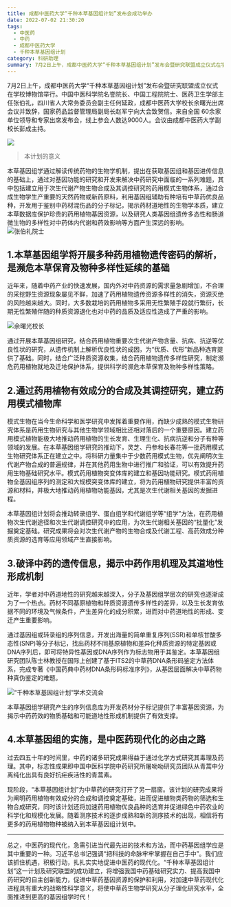 ```yaml
---
title: 成都中医药大学“千种本草基因组计划”发布会成功举办
date: 2022-07-02 21:30:20
tags:
  - 中医药
  - 中药
  - 成都中医药大学
  - 千种本草基因组计划
category: 科研助理
summary: 7月2日上午，成都中医药大学“千种本草基因组计划”发布会暨研究联盟成立仪式在学校博物馆举行。中国中医科学院名誉院长、中国工程院院士、医药卫生学部主任张伯礼，四川省人大常务委员会副主任何延政，成都中医药大学校长余曙光出席会议并致辞，国家药品监督管理局副局长赵军宁向大会致贺信。来自全国 60余家单位领导和专家出席发布会，线上参会人数达9000人。会议由成都中医药大学副校长彭成主持。
---
```


7月2日上午，成都中医药大学“千种本草基因组计划”发布会暨研究联盟成立仪式在学校博物馆举行。中国中医科学院名誉院长、中国工程院院士、医药卫生学部主任张伯礼，四川省人大常务委员会副主任何延政，成都中医药大学校长余曙光出席会议并致辞，国家药品监督管理局副局长赵军宁向大会致贺信。来自全国 60余家单位领导和专家出席发布会，线上参会人数达9000人。会议由成都中医药大学副校长彭成主持。

<!--more-->

![](https://www.cdutcm.edu.cn/Upload/main/ContentManage/Article/image/2022/07/02/549dd36554d84ee3ad3383d2c1dd65d9.jpg)

> 本计划的意义

本草基因组学通过解读传统药物的生物学机制，提出在获取基因组和基因进传信息的基础上，通过对基因功能的研究和开发来解决中药研究中面临的一系列难题，其中包括建立用于次生代谢产物生物合成及其调控研究的药用模式生物体系，通过合成生物学生产重要的天然药物或新药原料，利用基因组辅助有种培有中草药优良品种，开发用于鉴别中药材混伤品的分子标记，揭示药材道地性的生物学本质，建立本草数据库保护珍贵的药用植物基因资源，以及研究人类基因组遗传多态性和肠道微生物的多样性对中药体内代谢和药效影响等方面产生深远的影响。
![张伯礼院士](https://www.cdutcm.edu.cn/Upload/main/ContentManage/Article/image/2022/07/02/0b1dd1b9d23e4e79bd67ee2f3e11b31e.jpg)

## 1.本草基因组学将开展多种药用植物遗传密码的解析，是濒危本草保育及物种多样性延续的基础

近年来，随着中药产业的快速发展，国内外对中药资源的需求量急剧增加，不合理的采挖野生资源现象屡见不鲜，加速了药用植物遗传资源多样性的消失，资源灭绝的风险越来越大。同时，大多数栽培的药用植物多采用无性繁殖手段就行繁衍，长期无性繁殖伴随的种质资源退化也对中药的品质及适应性造成了严重的影响。

![余曙光校长](https://www.cdutcm.edu.cn/Upload/main/ContentManage/Article/image/2022/07/02/c26368bb45b445f08399c944e80a3c6d.jpg)

通过开展本草基因组研究，结合药用植物重要次生代谢产物含量、抗病、抗逆等优良性状的研究，从遗传机制上解析优良性状的成因，为“优质、优形”新品种选育提供了基础。同时，结合广泛种质资源收集，结合药用植物遗传多样性研究，制定濒危药用植物就地及迁地保护体系，提供科学的濒危本草保育及物种多样性策略。

## 2.通过药用植物有效成分的合成及其调控研究，建立药用模式植物库

模式生物在当今生命科学和医学研究中发挥着重要作用，而缺少成熟的模式生物研究体系是药用生物研究与其他生物学领域相比还相对落后的一个重要原因。建立药用模式植物能极大地推动药用植物的生长发育、生理生化、抗病抗逆和分子有种等领域的发展。在本草基因组学研究的推动下，灵芝、丹参和长春花等一批药用模式生物研究体系正在建立之中。将科研力量集中于少数药用模式生物，优先阐明次生代谢产物合成的普遍规律，并在其他药用生物中进行推广和验证，可以有效提升药用生物基础研究水平。模式药用植物突变体库的建立和基因功能研究。模式药用植物全基因组序列的测定和大规模突变体库的建立，将为药用植物研究提供丰富的资源和材料，并极大地推动药用植物功能基因，尤其是次生代谢相关基因的发掘进程。

本草基因组计划将会推动转录组学、蛋白组学和代谢组学等“组学”方法，在药用植物次生代谢途径和次生代谢调控研究中的应用，为次生代谢相关基因的“批量化”发掘奠定基础。研究成果将会对次生代谢产物的生物合成及代谢工程、高药效成分种质资源的选育等应用领域产生直接影响。

## 3.破译中药的遗传信息，揭示中药作用机理及其道地性形成机制

近年，学者对中药道地性的研究越来越深入，分子及基因组学层次的研究也逐渐成为了一个热点。药材不同基原植物和种质资源遗传多样性的差异，以及生长发育依据不同的环境及气候条件，产生差异化的成分积累，进而对中药道地性的形成、变迁产生重要影响。

通过基因组或转录组的序列信息，开发出海量的简单重复序列(SSR)和单核甘酸多态性(SNP)等分子标记，找出药材不同基原植物和差异化种质资源的特定基因或DNA序列后，即可将特异性基因或DNA序列作为标志物用于其鉴定。本草基因组研究团队陈士林教授在国际上创建了基于ITS2的中草药DNA条形码鉴定方法体系，完成专著《中国药典中药材DNA条形码标准序列》，从基因层面解决中草药物种真伪鉴定的难题。

![“千种本草基因组计划”学术交流会](https://www.cdutcm.edu.cn/Upload/main/ContentManage/Article/image/2022/07/02/bded6a48553e4b0b910ee35470743703.jpg)

本草基因组学研究产生的序列信息库为开发药材分子标记提供了丰富基因资源，为揭示中药药效的物质基础和可能道地性形成机制提供了有效支撑。

## 4.本草基因组的实施，是中医药现代化的必由之路

过去四五十年的时间里，中药的诸多研究成果得益于通过化学方式研究其毒理及药理。其中，标志性成果即中国中医科学院中药研究所屠呦呦研究员团队从青蒿中分离纯化出具有良好抗疟疾活性的青蒿素。

现阶段，“本草基因组计划”为中草药的研究打开了另一扇窗。该计划的研究成果将为阐明药用植物有效成分的合成和调控奠定基础，进而促进植物类药物的筛选和生物合成研究，同时该计划还将加速药用植物优良品种的选育并促进绿色中药农业的科学化和规模化发展。随着测序技术的逐步成熟和新的测序技术的出现，相信将有更多的药用植物物种被纳入到本草基因组计划中。

---

总之，中医药的现代化，急需引进当代最先进的技术和方法，而中药基因组学应是其中重要的一种。习近平总书记强调“把科技的命脉牢牢掌握在自己手中”。我们应该抓住机遇，积极行动，扎扎实实地促进中医药的现代化。“千种本草基因组计划”这一计划及研究联盟的成功建立，将增强我国中药基础研究实力、提高我国中药研究的自主创新能力，促进中草药基因资源的保护和利用，对加速中草药现代化进程具有重大的战略性科学意义，将使中草药生物学研究从分子理化研究水平，全面推进到更高的基因组学时代！
